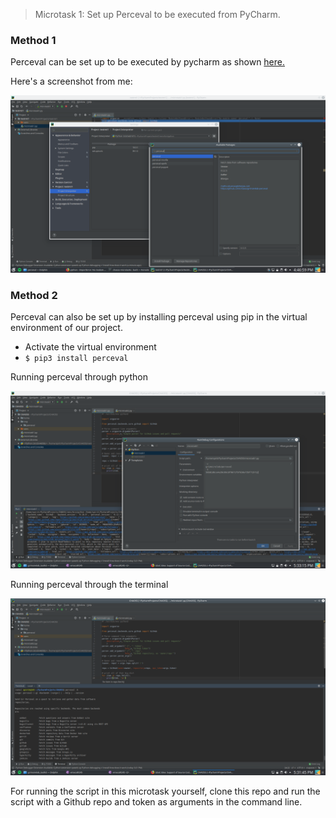 > Microtask 1: Set up Perceval to be executed from PyCharm.

### Method 1
Perceval can be set up to be executed by pycharm as shown [here.](https://stackoverflow.com/questions/26069254/importerror-no-module-named-bottle-pycharm)

Here's a screenshot from me:

![AA's setup](/Microtask1/Images/perceval_setup.png)

### Method 2
Perceval can also be set up by installing perceval using pip in the virtual environment of our project. 
- Activate the virtual environment
- `$ pip3 install perceval`

Running perceval through python 

![Perceval Python](/Microtask1/Images/perceval_config.png)

Running perceval through the terminal

![Perceval Terminal](/Microtask1/Images/perceval_terminal.png)

For running the script in this microtask yourself, clone this repo and run the script with a Github repo and token as arguments in the command line.
